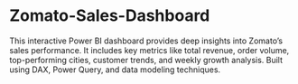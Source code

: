 # Zomato-Sales-Dashboard
This interactive Power BI dashboard provides deep insights into Zomato’s sales performance. It includes key metrics like total revenue, order volume, top-performing cities, customer trends, and weekly growth analysis. Built using DAX, Power Query, and data modeling techniques.
